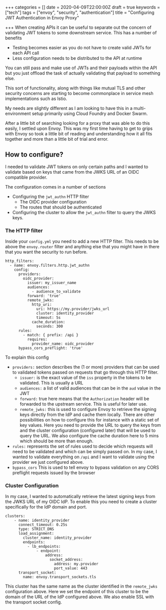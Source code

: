 +++
categories = []
date = 2020-04-09T22:00:00Z
draft = true
keywords = ["tech"]
tags = ["envoy", "security", "authentication"]
title = "Configuring JWT Authentication in Envoy Proxy"

+++
When creating APIs it can be useful to separate out the concern of validating JWT tokens to some downstream service. This has a number of benefits 

* Testing becomes easier as you do not have to create valid JWTs for each API call
* Less configuration needs to be distributed to the API at runtime

You can still pass and make use of JWTs and their payloads within the API but you just offload the task of actually validating that payload to something else.

This sort of functionality, along with things like mutual TLS and other security concerns are starting to become commonplace in service mesh implementations such as Istio.

My needs are slightly different as I am looking to have this in a multi-environment setup primarily using Cloud Foundry and Docker Swarm.

After a little bit of searching looking for a proxy that was able to do this easily, I settled upon Envoy. This was my first time having to get to grips with Envoy so took a little bit of reading and understanding how it all fits together and more than a little bit of trial and error.

## How to configure?

I needed to validate JWT tokens on only certain paths and I wanted to validate based on keys that came from the JWKS URL of an OIDC compatible provider.

The configuration comes in a number of sections

* Configuring the `jwt_authn` HTTP filter
  * The OIDC provider configuration
  * The routes that should be authenticated
* Configuring the cluster to allow the `jwt_authn` filter to query the JWKS keys.

### The HTTP filter

Inside your `config.yml` you need to add a new HTTP filter. This needs to be above the `envoy.router` filter and anything else that you might have in there that you want the security to run before.

    http_filters:
      - name: envoy.filters.http.jwt_authn
        config:
          providers:
            oidc_provider:
              issuer: my_issuer_name
              audiences:
                - audience_to_validate
              forward: 'true'
              remote_jwks:
                http_uri:
                  uri: https://my.provider/jwks_url
                  cluster: identity_provider
                  timeout: 5s
                cache_duration:
                  seconds: 300
          rules:
            - match: { prefix: /api }
              requires:
                provider_name: oidc_provider 
          bypass_cors_preflight: 'true'

To explain this config

* `providers:` section describes the (1 or more) providers that can be used to validated tokens passed on requests that go through this HTTP filter.
  * `issuer:` is the exact value of the `iss` property in the tokens to be validated. This is usually a URL
  * `audiences:` a list of valid audiences that can be in the `aud` value in the JWT
  * `forward:` true here means that the `Authorization` header will be forwarded to the upstream service. This is useful for later use.
  * `remote_jwks:` this is used to configure Envoy to retrieve the signing keys directly from the IdP and cache them locally. There are other possibilities on how to configure this for instance with a static set of key values. Here you need to provide the URL to query the keys from and the cluster configuration (configured later) that will be used to query the URL. We also configure the cache duration here to 5 mins which should be more than enough.
* `rules:` represents the set of rules used to decide which requests will need to be validated and which can be simply passed on. In my case, I wanted to validate everything on `/api` and I want to validate using the provider we just configured above.
* `bypass_cors` This is used to tell envoy to bypass validation on any CORS preflight requests issued by the browser

### Cluster Configuration

In my case, I wanted to automatically retrieve the latest signing keys from the JWKS URL of my OIDC IdP. To enable this you need to create a cluster specifically for the IdP domain and port.

    clusters:
        - name: identity_provider
          connect_timeout: 0.25s
          type: STRICT_DNS
          load_assignment:
            cluster_name: identity_provider
            endpoints:
              - lb_endpoints:
                  - endpoint:
                      address:
                        socket_address:
                          address: my.provider
                          port_value: 443
          transport_socket:
            name: envoy.transport_sockets.tls

This cluster has the same name as the cluster identified in the `remote_jwks` configuration above. Here we set the endpoint of this cluster to be the domain of the URL of the IdP configured above. We also enable SSL with the transport socket config.
